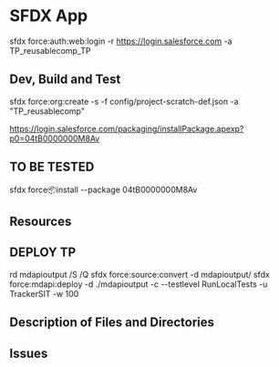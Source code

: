 # SFDX  App
sfdx force:auth:web:login -r https://login.salesforce.com -a TP_reusablecomp_TP

## Dev, Build and Test

sfdx force:org:create -s -f config/project-scratch-def.json -a "TP_reusablecomp"

https://login.salesforce.com/packaging/installPackage.apexp?p0=04tB0000000M8Av

## TO BE TESTED
sfdx force:package:install --package 04tB0000000M8Av

## Resources

## DEPLOY TP
rd mdapioutput /S /Q
sfdx force:source:convert -d mdapioutput/
sfdx force:mdapi:deploy -d ./mdapioutput -c --testlevel RunLocalTests -u TrackerSIT -w 100


## Description of Files and Directories


## Issues


